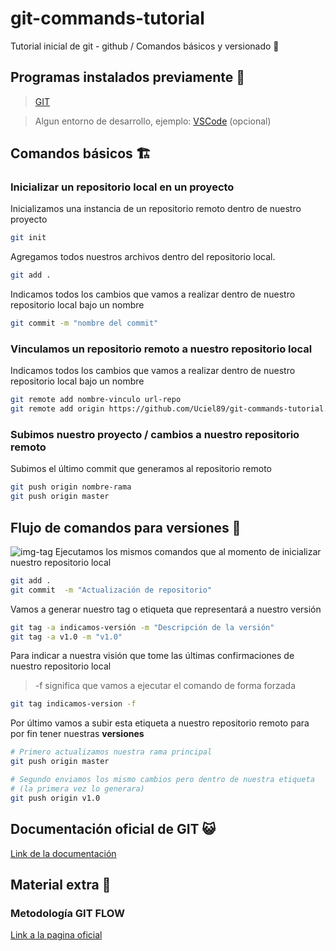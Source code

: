 # git-commands-tutorial
Tutorial inicial de git - github / Comandos básicos y versionado 🌱

## Programas instalados previamente 👀
> [GIT](https://git-scm.com/downloads)

> Algun entorno de desarrollo, ejemplo: [VSCode](https://code.visualstudio.com/download) (opcional)

## Comandos básicos 🏗️
### Inicializar un repositorio local en un proyecto
Inicializamos una instancia de un repositorio remoto dentro de nuestro proyecto
```bash
git init 
```
Agregamos todos nuestros archivos dentro del repositorio local.
```bash
git add . 
```
Indicamos todos los cambios que vamos a realizar dentro de nuestro repositorio local bajo un nombre
```bash
git commit -m "nombre del commit" 
```

### Vinculamos un repositorio remoto a nuestro repositorio local
Indicamos todos los cambios que vamos a realizar dentro de nuestro repositorio local bajo un nombre
```bash
git remote add nombre-vinculo url-repo
git remote add origin https://github.com/Uciel89/git-commands-tutorial.git
```
### Subimos nuestro proyecto / cambios a nuestro repositorio remoto
Subimos el último commit que generamos al repositorio remoto
```bash
git push origin nombre-rama
git push origin master
```
## Flujo de comandos para versiones 📒
![img-tag](https://miro.medium.com/v2/resize:fit:1400/1*34EO-6Ra2ath8-p4iBQBRQ.png)
Ejecutamos los mismos comandos que al momento de inicializar nuestro repositorio local
```bash
git add .
git commit  -m "Actualización de repositorio"
```
Vamos a generar nuestro tag o etiqueta que representará a nuestro versión
```bash
git tag -a indicamos-versión -m "Descripción de la versión"
git tag -a v1.0 -m "v1.0"
```
Para indicar a nuestra visión que tome las últimas confirmaciones de nuestro repositorio local
> -f significa que vamos a ejecutar el comando de forma forzada
```bash
git tag indicamos-version -f 
```
Por último vamos a subir esta etiqueta a nuestro repositorio remoto para por fin tener nuestras **versiones**
```bash
# Primero actualizamos nuestra rama principal
git push origin master

# Segundo enviamos los mismo cambios pero dentro de nuestra etiqueta
# (la primera vez lo generara)
git push origin v1.0
```

## Documentación oficial de GIT 😺

[Link de la documentación](https://git-scm.com/doc)

## Material extra 📖
### Metodología GIT FLOW

[Link a la pagina oficial](https://danielkummer.github.io/git-flow-cheatsheet/index.es_ES.html)
